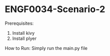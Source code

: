 # ENGF0034-Scenario-2

Prerequisites:
1) Install kivy
2) Install plyer

How to Run:
Simply run the main.py file

